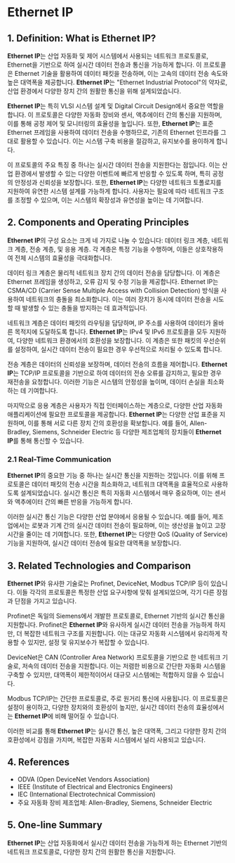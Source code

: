 # Ethernet IP

## 1. Definition: What is **Ethernet IP**?
**Ethernet IP**는 산업 자동화 및 제어 시스템에서 사용되는 네트워크 프로토콜로, Ethernet을 기반으로 하여 실시간 데이터 전송과 통신을 가능하게 합니다. 이 프로토콜은 Ethernet 기술을 활용하여 데이터 패킷을 전송하며, 이는 고속의 데이터 전송 속도와 높은 대역폭을 제공합니다. **Ethernet IP**는 "Ethernet Industrial Protocol"의 약자로, 산업 환경에서 다양한 장치 간의 원활한 통신을 위해 설계되었습니다.

**Ethernet IP**는 특히 VLSI 시스템 설계 및 Digital Circuit Design에서 중요한 역할을 합니다. 이 프로토콜은 다양한 자동화 장비와 센서, 액추에이터 간의 통신을 지원하며, 이를 통해 공정 제어 및 모니터링의 효율성을 높입니다. 또한, **Ethernet IP**는 표준 Ethernet 프레임을 사용하여 데이터 전송을 수행하므로, 기존의 Ethernet 인프라를 그대로 활용할 수 있습니다. 이는 시스템 구축 비용을 절감하고, 유지보수를 용이하게 합니다.

이 프로토콜의 주요 특징 중 하나는 실시간 데이터 전송을 지원한다는 점입니다. 이는 산업 환경에서 발생할 수 있는 다양한 이벤트에 빠르게 반응할 수 있도록 하며, 특히 공정의 안정성과 신뢰성을 보장합니다. 또한, **Ethernet IP**는 다양한 네트워크 토폴로지를 지원하여 유연한 시스템 설계를 가능하게 합니다. 사용자는 필요에 따라 네트워크 구조를 조정할 수 있으며, 이는 시스템의 확장성과 유연성을 높이는 데 기여합니다.

## 2. Components and Operating Principles
**Ethernet IP**의 구성 요소는 크게 네 가지로 나눌 수 있습니다: 데이터 링크 계층, 네트워크 계층, 전송 계층, 및 응용 계층. 각 계층은 특정 기능을 수행하며, 이들은 상호작용하여 전체 시스템의 효율성을 극대화합니다.

데이터 링크 계층은 물리적 네트워크 장치 간의 데이터 전송을 담당합니다. 이 계층은 Ethernet 프레임을 생성하고, 오류 감지 및 수정 기능을 제공합니다. Ethernet IP는 CSMA/CD (Carrier Sense Multiple Access with Collision Detection) 방식을 사용하여 네트워크의 충돌을 최소화합니다. 이는 여러 장치가 동시에 데이터 전송을 시도할 때 발생할 수 있는 충돌을 방지하는 데 효과적입니다.

네트워크 계층은 데이터 패킷의 라우팅을 담당하며, IP 주소를 사용하여 데이터가 올바른 목적지에 도달하도록 합니다. **Ethernet IP**는 IPv4 및 IPv6 프로토콜을 모두 지원하여, 다양한 네트워크 환경에서의 호환성을 보장합니다. 이 계층은 또한 패킷의 우선순위를 설정하여, 실시간 데이터 전송이 필요한 경우 우선적으로 처리될 수 있도록 합니다.

전송 계층은 데이터의 신뢰성을 보장하며, 데이터 전송의 흐름을 제어합니다. **Ethernet IP**는 TCP/IP 프로토콜을 기반으로 하여 데이터의 전송 오류를 감지하고, 필요한 경우 재전송을 요청합니다. 이러한 기능은 시스템의 안정성을 높이며, 데이터 손실을 최소화하는 데 기여합니다.

마지막으로 응용 계층은 사용자가 직접 인터페이스하는 계층으로, 다양한 산업 자동화 애플리케이션에 필요한 프로토콜을 제공합니다. **Ethernet IP**는 다양한 산업 표준을 지원하며, 이를 통해 서로 다른 장치 간의 호환성을 확보합니다. 예를 들어, Allen-Bradley, Siemens, Schneider Electric 등 다양한 제조업체의 장치들이 **Ethernet IP**를 통해 통신할 수 있습니다.

### 2.1 Real-Time Communication
**Ethernet IP**의 중요한 기능 중 하나는 실시간 통신을 지원하는 것입니다. 이를 위해 프로토콜은 데이터 패킷의 전송 시간을 최소화하고, 네트워크 대역폭을 효율적으로 사용하도록 설계되었습니다. 실시간 통신은 특히 자동화 시스템에서 매우 중요하며, 이는 센서와 액추에이터 간의 빠른 반응을 가능하게 합니다. 

이러한 실시간 통신 기능은 다양한 산업 분야에서 응용될 수 있습니다. 예를 들어, 제조업에서는 로봇과 기계 간의 실시간 데이터 전송이 필요하며, 이는 생산성을 높이고 고장 시간을 줄이는 데 기여합니다. 또한, **Ethernet IP**는 다양한 QoS (Quality of Service) 기능을 지원하여, 실시간 데이터 전송에 필요한 대역폭을 보장합니다.

## 3. Related Technologies and Comparison
**Ethernet IP**와 유사한 기술로는 Profinet, DeviceNet, Modbus TCP/IP 등이 있습니다. 이들 각각의 프로토콜은 특정한 산업 요구사항에 맞춰 설계되었으며, 각기 다른 장점과 단점을 가지고 있습니다.

Profinet은 독일의 Siemens에서 개발한 프로토콜로, Ethernet 기반의 실시간 통신을 지원합니다. Profinet은 **Ethernet IP**와 유사하게 실시간 데이터 전송을 가능하게 하지만, 더 복잡한 네트워크 구조를 지원합니다. 이는 대규모 자동화 시스템에서 유리하게 작용할 수 있지만, 설정 및 유지보수가 복잡할 수 있습니다.

DeviceNet은 CAN (Controller Area Network) 프로토콜을 기반으로 한 네트워크 기술로, 저속의 데이터 전송을 지원합니다. 이는 저렴한 비용으로 간단한 자동화 시스템을 구축할 수 있지만, 대역폭이 제한적이어서 대규모 시스템에는 적합하지 않을 수 있습니다.

Modbus TCP/IP는 간단한 프로토콜로, 주로 원거리 통신에 사용됩니다. 이 프로토콜은 설정이 용이하고, 다양한 장치와의 호환성이 높지만, 실시간 데이터 전송의 효율성에서는 **Ethernet IP**에 비해 떨어질 수 있습니다.

이러한 비교를 통해 **Ethernet IP**는 실시간 통신, 높은 대역폭, 그리고 다양한 장치 간의 호환성에서 강점을 가지며, 복잡한 자동화 시스템에서 널리 사용되고 있습니다.

## 4. References
- ODVA (Open DeviceNet Vendors Association)
- IEEE (Institute of Electrical and Electronics Engineers)
- IEC (International Electrotechnical Commission)
- 주요 자동화 장비 제조업체: Allen-Bradley, Siemens, Schneider Electric

## 5. One-line Summary
**Ethernet IP**는 산업 자동화에서 실시간 데이터 전송을 가능하게 하는 Ethernet 기반의 네트워크 프로토콜로, 다양한 장치 간의 원활한 통신을 지원합니다.